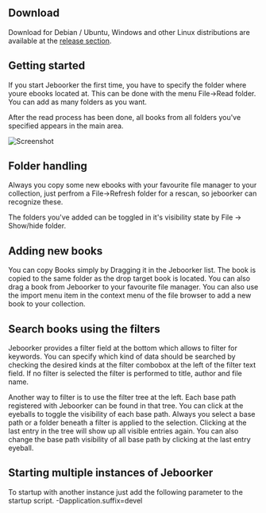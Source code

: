 ## Download
Download for Debian / Ubuntu, Windows and other Linux distributions are available at the [release section](https://github.com/meerkatzenwildschein/jeboorker/releases).

## Getting started
If you start Jeboorker the first time, you have to specify the folder where youre ebooks located at. This can be done with the menu File->Read folder. You can add as many folders as you want.

After the read process has been done, all books from all folders you've specified appears in the main area.

![Screenshot](https://raw.githubusercontent.com/meerkatzenwildschein/jeboorker/master/doc/screenshots/screenshot_main.jpg)

## Folder handling
Always you copy some new ebooks with your favourite file manager to your collection, just perfrom a File->Refresh folder for a rescan, so jeboorker can recognize these.

The folders you've added can be toggled in it's visibility state by File -> Show/hide folder.

## Adding new books
You can copy Books simply by Dragging it in the Jeboorker list. The book is copied to the same folder as the drop target book is located. You can also drag a book from Jeboorker to your favourite file manager. You can also use the import menu item in the context menu of the file browser to add a new book to your collection. 

## Search books using the filters
Jeboorker provides a filter field at the bottom which allows to filter for keywords. You can specify which kind of data should be searched by checking the desired kinds at the filter combobox at the left of the filter text field. If no filter is selected the filter is performed to title, author and file name.

Another way to filter is to use the filter tree at the left. Each base path registered with Jeboorker can be found in that tree. You can click at the eyeballs to toggle the visibility of each base path. Always you select a base path or a folder beneath a filter is applied to the selection. Clicking at the last entry in the tree will show up all visible entries again. You can also change the base path visibility of all base path by clicking at the last entry eyeball.

## Starting multiple instances of Jeboorker
To startup with another instance just add the following parameter to the startup script.
-Dapplication.suffix=devel